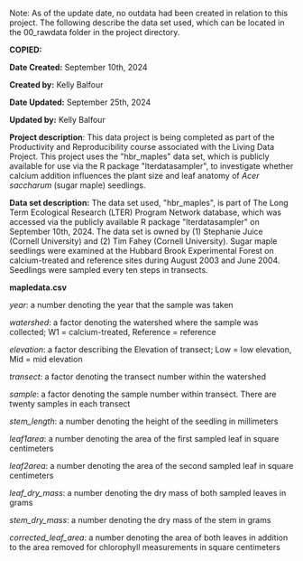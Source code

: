 Note: As of the update date, no outdata had been created in relation to this
project. The following describe the data set used, which can be located in the
00_rawdata folder in the project directory.

**COPIED:**

**Date Created:** September 10th, 2024

**Created by:** Kelly Balfour	

**Date Updated:** September 25th, 2024

**Updated by:** Kelly Balfour

**Project description**: This data project is being completed as part of the 
Productivity and Reproducibility course associated with the Living Data Project.
This project uses the "hbr_maples" data set, which is publicly available for use
via the R package "lterdatasampler", to investigate whether calcium addition
influences the plant size and leaf anatomy of *Acer saccharum* (sugar maple)
seedlings.

**Data set description:** The data set used, "hbr_maples", is part of The Long
Term Ecological Research (LTER) Program Network database, which was accessed via
the publicly available R package "lterdatasampler" on September 10th, 2024. The
data set is owned by (1) Stephanie Juice (Cornell University) and (2) Tim Fahey
(Cornell University). Sugar maple seedlings were examined at the Hubbard Brook 
Experimental Forest on calcium-treated and reference sites during August 2003
and June 2004. Seedlings were sampled every ten steps in transects.

**mapledata.csv**

*year*: a number denoting the year that the sample was taken

*watershed*: a factor denoting the watershed where the sample was collected;
W1 = calcium-treated, Reference = reference

*elevation*: a factor describing the Elevation of transect; Low = low elevation,
Mid = mid elevation

*transect*: a factor denoting the transect number within the watershed

*sample*: a factor denoting the sample number within transect. There are twenty
samples in each transect

*stem_length*: a number denoting the height of the seedling in millimeters

*leaf1area*: a number denoting the area of the first sampled leaf in square
centimeters

*leaf2area*: a number denoting the area of the second sampled leaf in square
centimeters

*leaf_dry_mass*: a number denoting the dry mass of both sampled leaves in grams

*stem_dry_mass*: a number denoting the dry mass of the stem in grams

*corrected_leaf_area*: a number denoting the area of both leaves in addition to
the area removed for chlorophyll measurements in square centimeters

